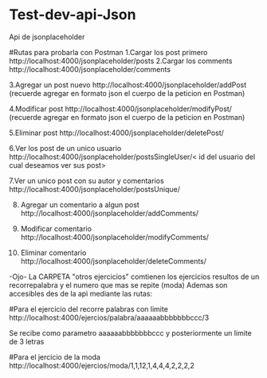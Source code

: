# Test-dev-api-Json

Api de jsonplaceholder

#Rutas para probarla con Postman
1.Cargar los post primero
  http://localhost:4000/jsonplaceholder/posts
2.Cargar los comments
http://localhost:4000/jsonplaceholder/comments

3.Agregar un post nuevo
http://localhost:4000/jsonplaceholder/addPost
(recuerde agregar en formato json el cuerpo de la peticion en Postman)

4.Modificar post
http://localhost:4000/jsonplaceholder/modifyPost/<id del post que desea modificar>
(recuerde agregar en formato json el cuerpo de la peticion en Postman)

5.Eliminar post
http://localhost:4000/jsonplaceholder/deletePost/<id del post que desea eliminar>

6.Ver los post de un unico usuario
http://localhost:4000/jsonplaceholder/postsSingleUser/< id del usuario del cual deseamos ver sus post>

7.Ver un unico post con su autor y comentarios
http://localhost:4000/jsonplaceholder/postsUnique/<id del post que desea ver>
 
8. Agregar un comentario a algun post
http://localhost:4000/jsonplaceholder/addComments/<el id del post al cual le vamos a dejar un comentario>

9. Modificar comentario
http://localhost:4000/jsonplaceholder/modifyComments/<id del comentario a modificar>

10. Eliminar comentario
http://localhost:4000/jsonplaceholder/deleteComments/<id del comentario a eliminar>

-Ojo- La CARPETA "otros ejercicios" comtienen los ejercicios resultos de un recorrepalabra y el numero que mas se repite (moda)
Ademas son accesibles des de la api mediante las rutas:

#Para el ejercicio del recorre palabras con limite
http://localhost:4000/ejercios/palabra/aaaaaabbbbbbbccc/3

Se recibe como parametro aaaaaabbbbbbbccc y posteriormente un limite de 3 letras

#Para el jercicio de la moda
http://localhost:4000/ejercios/moda/1,1,12,1,4,4,4,2,2,2,2
